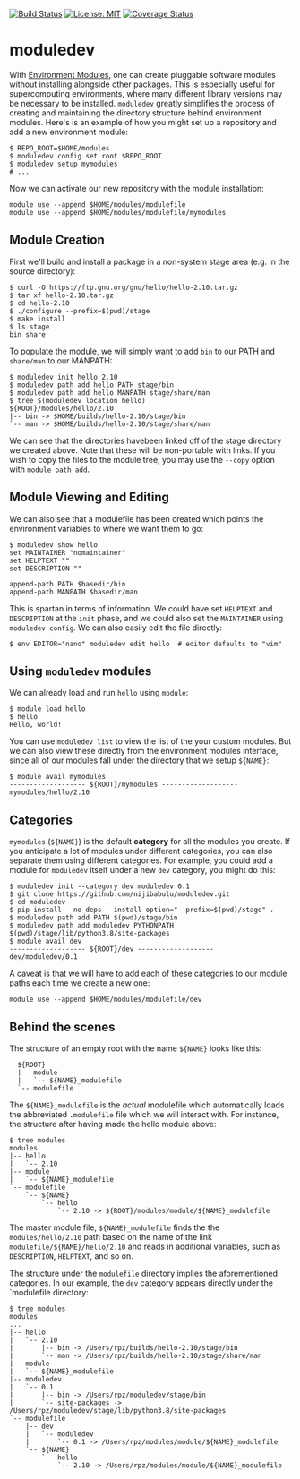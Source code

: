 [![Build Status](https://travis-ci.com/nijibabulu/moduledev.svg?branch=master)](https://travis-ci.com/nijibabulu/moduledev)
[![License: MIT](https://img.shields.io/badge/License-MIT-yellow.svg)](https://opensource.org/licenses/MIT)
[![Coverage Status](https://img.shields.io/codecov/c/github/nijibabulu/moduledev)](https://codecov.io/gh/nijibabulu/moduledev)

# moduledev

With [Environment Modules](http://modules.sourceforge.net/), one can create pluggable software modules without installing alongside other packages. This is especially useful for supercomputing environments, where many different library versions may be necessary to be installed. `moduledev` greatly simplifies the process of creating and maintaining the directory structure behind environment modules.  Here's is an example of how you might set up a repository and add a new environment module:

```
$ REPO_ROOT=$HOME/modules
$ moduledev config set root $REPO_ROOT
$ moduledev setup mymodules
# ...
```

Now we can activate our new repository with the module installation:
```
module use --append $HOME/modules/modulefile
module use --append $HOME/modules/modulefile/mymodules
```

## Module Creation

First we'll build and install a package in a non-system stage area (e.g. in the source directory):
```
$ curl -O https://ftp.gnu.org/gnu/hello/hello-2.10.tar.gz
$ tar xf hello-2.10.tar.gz
$ cd hello-2.10
$ ./configure --prefix=$(pwd)/stage
$ make install
$ ls stage
bin share
```

To populate the module, we will simply want to add `bin` to our PATH and `share/man` to our MANPATH:

```
$ moduledev init hello 2.10
$ moduledev path add hello PATH stage/bin
$ moduledev path add hello MANPATH stage/share/man
$ tree $(moduledev location hello)
${ROOT}/modules/hello/2.10
|-- bin -> $HOME/builds/hello-2.10/stage/bin
`-- man -> $HOME/builds/hello-2.10/stage/share/man
```

We can see that the directories havebeen linked off of the stage directory we created above. Note that these will be non-portable with links. If you wish to copy the files to the module tree, you may use the `--copy` option with `module path add`.

## Module Viewing and Editing

We can also see that a modulefile has been created
which points the environment variables to where we want them to go:

```
$ moduledev show hello
set MAINTAINER "nomaintainer"
set HELPTEXT ""
set DESCRIPTION ""

append-path PATH $basedir/bin
append-path MANPATH $basedir/man
```

This is spartan in terms of information. We could have set `HELPTEXT`
and `DESCRIPTION` at the `init` phase, and we could also set the `MAINTAINER`
using `moduledev config`.  We can also easily edit the file
directly:

```
$ env EDITOR="nano" moduledev edit hello  # editor defaults to "vim"
```

## Using `moduledev` modules

We can already load and run `hello` using `module`:

```
$ module load hello
$ hello
Hello, world!
```

You can use `moduledev list` to view the list of the your custom modules. But we can also view these directly from the environment modules interface, since all of our modules fall under the directory that we setup `${NAME}`:

```
$ module avail mymodules
------------------- ${ROOT}/mymodules -------------------
mymodules/hello/2.10
```

## Categories

`mymodules` (`${NAME}`) is the default **category** for all the modules you create. If you anticipate a lot of modules under different categories, you can also separate them using different categories.  For example, you could add a module for `moduledev` itself under a new `dev` category, you might do this:

```
$ moduledev init --category dev moduledev 0.1
$ git clone https://github.com/nijibabulu/moduledev.git
$ cd moduledev
$ pip install --no-deps --install-option="--prefix=$(pwd)/stage" .
$ moduledev path add PATH $(pwd)/stage/bin
$ moduledev path add moduledev PYTHONPATH $(pwd)/stage/lib/python3.8/site-packages
$ module avail dev
------------------- ${ROOT}/dev -------------------
dev/moduledev/0.1
```

A caveat is that we will have to add each of these categories to our module paths each time we create a new one:

```
module use --append $HOME/modules/modulefile/dev
```

## Behind the scenes

The structure of an empty root with the name `${NAME}` looks like this:

```
  ${ROOT}
  |-- module
  |   `-- ${NAME}_modulefile
  `-- modulefile
```

The `${NAME}_modulefile` is the *actual* modulefile which automatically loads
the abbreviated `.modulefile` file which we will interact with. For instance,
the structure after having made the hello module above:


```
$ tree modules
modules
|-- hello
|   `-- 2.10
|-- module
|   `-- ${NAME}_modulefile
`-- modulefile
    `-- ${NAME}
        `-- hello
            `-- 2.10 -> ${ROOT}/modules/module/${NAME}_modulefile
```

The master module file, `${NAME}_modulefile` finds the the `modules/hello/2.10`
path based on the name of the link `modulefile/${NAME}/hello/2.10` and reads in
additional variables, such as `DESCRIPTION`, `HELPTEXT`, and so on. 

The structure under the `modulefile` directory implies the aforementioned categories. In our example, the `dev` category appears directly under the `modulefile directory:

```
$ tree modules
modules 
...
|-- hello
|   `-- 2.10
|       |-- bin -> /Users/rpz/builds/hello-2.10/stage/bin
|       `-- man -> /Users/rpz/builds/hello-2.10/stage/share/man
|-- module
|   `-- ${NAME}_modulefile
|-- moduledev
|   `-- 0.1
|       |-- bin -> /Users/rpz/moduledev/stage/bin
|       `-- site-packages -> /Users/rpz/moduledev/stage/lib/python3.8/site-packages
`-- modulefile
    |-- dev
    |   `-- moduledev
    |       `-- 0.1 -> /Users/rpz/modules/module/${NAME}_modulefile
    `-- ${NAME}
        `-- hello
            `-- 2.10 -> /Users/rpz/modules/module/${NAME}_modulefile
```
